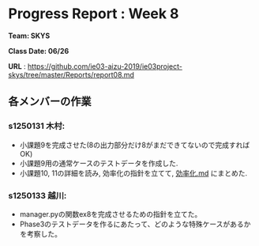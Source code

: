 # Progress Report : Week 8

**Team: SKYS**

**Class Date: 06/26**

**URL** : https://github.com/ie03-aizu-2019/ie03project-skys/tree/master/Reports/report08.md

## 各メンバーの作業

### s1250131 木村:

- 小課題9を完成させた(8の出力部分だけ8がまだできてないので完成すればOK)
- 小課題9用の通常ケースのテストデータを作成した.
- 小課題10, 11の詳細を読み, 効率化の指針を立てて, [効率化.md](https://github.com/ie03-aizu-2019/ie03project-skys/blob/master/%E5%8A%B9%E7%8E%87%E5%8C%96.md) にまとめた.


### s1250133 越川:

- manager.pyの関数ex8を完成させるための指針を立てた。
- Phase3のテストデータを作るにあたって、どのような特殊ケースがあるかを考察した。
